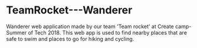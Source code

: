 # TeamRocket---Wanderer
Wanderer web application made by our team 'Team rocket' at Create camp- Summer of Tech 2018. This web app is used to find nearby places that are safe to swim and places to go for hiking and cycling. 
